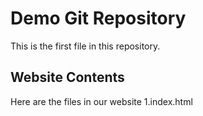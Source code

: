 # Demo Git Repository

This is the first file in this repository.


## Website Contents
Here are the files in our website
1.index.html
